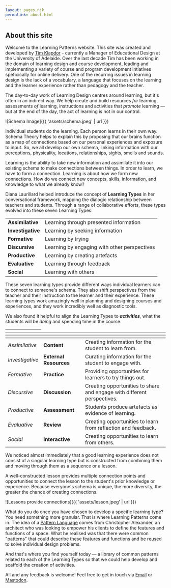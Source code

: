 ```yaml
---
layout: pages.njk
permalink: about.html
---
```


## About this site

Welcome to the Learning Patterns website. This site was created and developed by [Tim Klapdor](https://heartsoulmachine.com/) - currently a Manager of Educational Design at the University of Adelaide. Over the last decade Tim has been working in the domain of learning design and course development, leading and implementing a variety of course and program development intiatives speficically for online delivery. One of the recurring issues in learning design is the lack of a vocabulary, a language that focuses on the learning and the learner experience rather than pedagogy and the teacher.

The day-to-day work of Learning Design centres around learning, but it's often in an indirect way. We help create and build resources *for* learning, assessments *of* learning, instructions and activities that *promote* learning — but at the end of the day, the act of learning is not in our control.

![Schema Image]({{ 'assets/schema.jpeg' | url }})

Individual students do the learning. Each person learns in their own way. Schema Theory helps to explain this by proposing that our brains function as a map of connections based on our personal experiences and exposure to input. So, we all develop our own schema, linking information with our perceptions, physicality, locations, relationships, sights, smells and sounds.

Learning is the ability to take new information and assimilate it into our existing schema to make connections between things. In order to learn, we have to form a connection. Learning is about how we form new connections. How do we connect new concepts, skills, information, and knowledge to what we already know?

Diana Laurillard helped introduce the concept of **Learning Types** in her conversational framework, mapping the dialogic relationship between teachers and students. Through a range of collaborative efforts, these types evolved into these seven Learning Types:

| | |
|----|----|
|**Assimilative**|Learning through presented information|
|**Investigative**|Learning by seeking information|
|**Formative**|Learning by trying|
|**Discursive**|Learning by engaging with other perspectives|
|**Productive**|Learning by creating artefacts|
|**Evaluative**|Learning through feedback|
|**Social**|Learning with others|

These seven learning types provide different ways individual learners can to connect to someone's schema. They also shift perspectives from the teacher and their instruction to the learner and their experience. These learning types work amazingly well in planning and designing courses and experiences, and they work incredibly well as diagnostic tools.

We also found it helpful to align the Learning Types to ***activities***, what the students will be *doing* and spending time in the course. 

|<col> |<col> |<col> |
|----|----|----|
|*Assimilative*|**Content**|Creating information for the student to learn from.|
|*Investigative*|**External Resources**|Curating information for the student to engage with.|
|*Formative*|**Practice**|Providing opportunities for learners to try things out.|
|*Discursive*|**Discussion**|Creating opportunities to share and engage with different perspectives.
|*Productive*|**Assessment**|Students produce artefacts as evidence of learning.|
|*Evaluative*|**Review**|Creating opportunities to learn from reflection and feedback.|
|*Social*|**Interactive**|Creating opportunities to learn from others.|

We noticed almost immediately that a good learning experience does not consist of a singular learning type but is constructed from combining them and moving through them as a sequence or a lesson.

A well-constructed lesson provides multiple connection points and opportunities to connect the lesson to the student's prior knowledge or experience. Because everyone's schema is unique, the more diversity, the greater the chance of creating connections.

![Lessons provide connections]({{ 'assets/lesson.jpeg' | url }})

What do you do once you have chosen to develop a specific learning type? You need something more granular. That is where Learning Patterns come in. The idea of a [Pattern Language](https://en.wikipedia.org/wiki/Pattern_language) comes from Christopher Alexander, an architect who was looking to empower his clients to define the features and functions of a space. What he realised was that there were common "patterns" that could describe these features and functions and be reused to solve individual design problems.

And that's where you find yourself today — a library of common patterns related to each of the Learning Types so that we could help develop and scaffold the creation of activities. 

All and any feedback is welcome! Feel free to get in touch via [Email](mailto:tim@patternlearning.co?subject=Contact%20via%20Learning%20Patterns%20Website) or [Mastodon](https://mastodon.social/@timklapdor). 